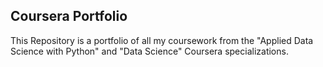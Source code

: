 ## Coursera Portfolio
This Repository is a portfolio of all my coursework from the "Applied Data Science with Python" and "Data Science" Coursera specializations.
